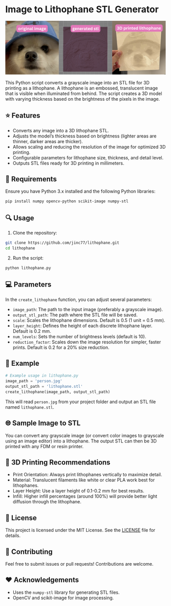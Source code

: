 # Image to Lithophane STL Generator

![Lithophane Example](lithophaneexample.png)

This Python script converts a grayscale image into an STL file for 3D printing as a lithophane. A lithophane is an embossed, translucent image that is visible when illuminated from behind. The script creates a 3D model with varying thickness based on the brightness of the pixels in the image.

## ⭐ Features
- Converts any image into a 3D lithophane STL.
- Adjusts the model’s thickness based on brightness (lighter areas are thinner, darker areas are thicker).
- Allows scaling and reducing the resolution of the image for optimized 3D printing.
- Configurable parameters for lithophane size, thickness, and detail level.
- Outputs STL files ready for 3D printing in millimeters.

## 🚧 Requirements

Ensure you have Python 3.x installed and the following Python libraries:

```bash
pip install numpy opencv-python scikit-image numpy-stl
```

## 🔍 Usage
1. Clone the repository:
```bash
git clone https://github.com/jinc77/lithophane.git
cd lithophane
```

2. Run the script:
```bash
python lithophane.py
```

## 💻 Parameters
In the `create_lithophane` function, you can adjust several parameters:
- `image_path`: The path to the input image (preferably a grayscale image).
- `output_stl_path`: The path where the STL file will be saved.
- `scale`: Scales the lithophane dimensions. Default is 0.5 (1 unit = 0.5 mm).
- `layer_height`: Defines the height of each discrete lithophane layer. Default is 0.2 mm.
- `num_levels`: Sets the number of brightness levels (default is 10).
- `reduction_factor`: Scales down the image resolution for simpler, faster prints. Default is 0.2 for a 20% size reduction.

## 💾 Example
```python
# Example usage in lithophane.py
image_path = 'person.jpg'
output_stl_path = 'lithophane.stl'
create_lithophane(image_path, output_stl_path)
```

This will read `person.jpg` from your project folder and output an STL file named `lithophane.stl`.

## 🌐 Sample Image to STL
You can convert any grayscale image (or convert color images to grayscale using an image editor) into a lithophane. The output STL can then be 3D printed with any FDM or resin printer.

## 🧮 3D Printing Recommendations
- Print Orientation: Always print lithophanes vertically to maximize detail.
- Material: Translucent filaments like white or clear PLA work best for lithophanes.
- Layer Height: Use a layer height of 0.1-0.2 mm for best results.
- Infill: Higher infill percentages (around 100%) will provide better light diffusion through the lithophane.

## 🧠 License
This project is licensed under the MIT License. See the [LICENSE](LICENSE) file for details.

## 📝 Contributing
Feel free to submit issues or pull requests! Contributions are welcome.

## ❤️ Acknowledgements
- Uses the `numpy-stl` library for generating STL files.
- OpenCV and scikit-image for image processing.
